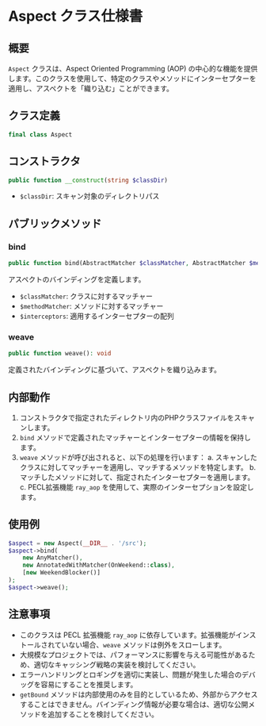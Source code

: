 # Aspect クラス仕様書

## 概要
`Aspect` クラスは、Aspect Oriented Programming (AOP) の中心的な機能を提供します。このクラスを使用して、特定のクラスやメソッドにインターセプターを適用し、アスペクトを「織り込む」ことができます。

## クラス定義
```php
final class Aspect
```

## コンストラクタ
```php
public function __construct(string $classDir)
```
- `$classDir`: スキャン対象のディレクトリパス

## パブリックメソッド

### bind
```php
public function bind(AbstractMatcher $classMatcher, AbstractMatcher $methodMatcher, array $interceptors): void
```
アスペクトのバインディングを定義します。
- `$classMatcher`: クラスに対するマッチャー
- `$methodMatcher`: メソッドに対するマッチャー
- `$interceptors`: 適用するインターセプターの配列

### weave
```php
public function weave(): void
```
定義されたバインディングに基づいて、アスペクトを織り込みます。

## 内部動作

1. コンストラクタで指定されたディレクトリ内のPHPクラスファイルをスキャンします。
2. `bind` メソッドで定義されたマッチャーとインターセプターの情報を保持します。
3. `weave` メソッドが呼び出されると、以下の処理を行います：
   a. スキャンしたクラスに対してマッチャーを適用し、マッチするメソッドを特定します。
   b. マッチしたメソッドに対して、指定されたインターセプターを適用します。
   c. PECL拡張機能 `ray_aop` を使用して、実際のインターセプションを設定します。

## 使用例

```php
$aspect = new Aspect(__DIR__ . '/src');
$aspect->bind(
    new AnyMatcher(),
    new AnnotatedWithMatcher(OnWeekend::class),
    [new WeekendBlocker()]
);
$aspect->weave();
```

## 注意事項

- このクラスは PECL 拡張機能 `ray_aop` に依存しています。拡張機能がインストールされていない場合、`weave` メソッドは例外をスローします。
- 大規模なプロジェクトでは、パフォーマンスに影響を与える可能性があるため、適切なキャッシング戦略の実装を検討してください。
- エラーハンドリングとロギングを適切に実装し、問題が発生した場合のデバッグを容易にすることを推奨します。
- `getBound` メソッドは内部使用のみを目的としているため、外部からアクセスすることはできません。バインディング情報が必要な場合は、適切な公開メソッドを追加することを検討してください。
